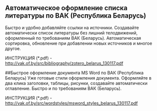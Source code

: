 ## Автоматическое оформление списка литературы по ВАК (Республика Беларусь)
Быстро и удобно добавляйте ссылки на источники. Создавайте автоматически список литературы без лишний телодвижений, оформленный по требованиям ВАК (Беларусь). Автоматическая сортировка, обновление при добавлении новых источников и многое другое.

ИНСТРУКЦИЯ (*.pdf) - http://vak.of.by/src/bibliography/zotero_belarus_130117.pdf

##Быстрое оформление документа MS Word по ВАК (Республика Беларусь)
Уже готовые стили оформления документа. Оформляйте в два клика заголовки, таблицы, рисунки, создавайте автоматически оглавление. Быстро и по требованиям ВАК (Беларусь).

ИНСТРУКЦИЯ (*.pdf) - http://vak.of.by/src/wordstyles/msword_styles_belarus_130117.pdf